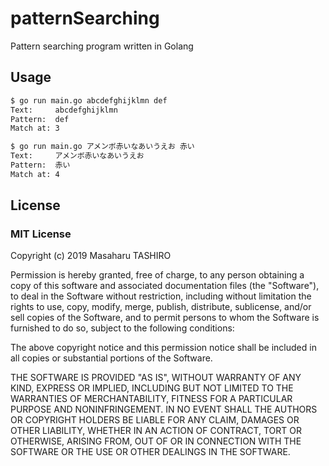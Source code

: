 # patternSearching

Pattern searching program written in Golang

## Usage

```bash
$ go run main.go abcdefghijklmn def
Text:     abcdefghijklmn
Pattern:  def
Match at: 3

$ go run main.go アメンボ赤いなあいうえお 赤い
Text:     アメンボ赤いなあいうえお
Pattern:  赤い
Match at: 4
```

## License

### MIT License

Copyright (c) 2019 Masaharu TASHIRO

Permission is hereby granted, free of charge, to any person obtaining a copy
of this software and associated documentation files (the "Software"), to deal
in the Software without restriction, including without limitation the rights
to use, copy, modify, merge, publish, distribute, sublicense, and/or sell
copies of the Software, and to permit persons to whom the Software is
furnished to do so, subject to the following conditions:

The above copyright notice and this permission notice shall be included in all
copies or substantial portions of the Software.

THE SOFTWARE IS PROVIDED "AS IS", WITHOUT WARRANTY OF ANY KIND, EXPRESS OR
IMPLIED, INCLUDING BUT NOT LIMITED TO THE WARRANTIES OF MERCHANTABILITY,
FITNESS FOR A PARTICULAR PURPOSE AND NONINFRINGEMENT. IN NO EVENT SHALL THE
AUTHORS OR COPYRIGHT HOLDERS BE LIABLE FOR ANY CLAIM, DAMAGES OR OTHER
LIABILITY, WHETHER IN AN ACTION OF CONTRACT, TORT OR OTHERWISE, ARISING FROM,
OUT OF OR IN CONNECTION WITH THE SOFTWARE OR THE USE OR OTHER DEALINGS IN THE
SOFTWARE.
